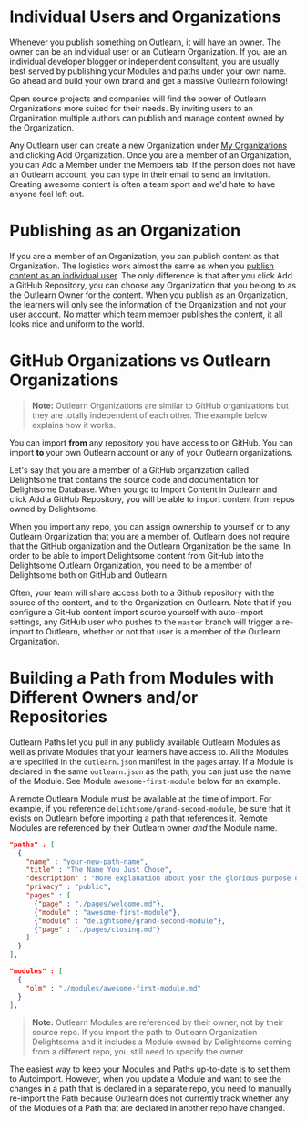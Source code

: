 <!--
{
"name": "advanced-outlearn",
"version" : "0.1",
"title" : "Outlearn Kung Fu",
"description" : "Master the advanced techniques of Outlearn publishing",
"homepage" : "https://github.com/outlearn-content/outlearn-publishing",
"freshnessDate" : 2015-06-08,
"license" : "CC BY 4.0"
}
-->

<!-- @section -->

# Individual Users and Organizations

Whenever you publish something on Outlearn, it will have an owner. The owner can be an individual user or an Outlearn Organization. If you are an individual developer blogger or independent consultant, you are usually best served by publishing your Modules and paths under your own name. Go ahead and build your own brand and get a massive Outlearn following!

Open source projects and companies will find the power of Outlearn Organizations more suited for their needs. By inviting users to an Organization multiple authors can publish and manage content owned by the Organization.

Any Outlearn user can create a new Organization under [My Organizations](https://pilot.outlearn.com/my-organizations) and clicking Add Organization. Once you are a member of an Organization, you can Add a Member under the Members tab. If the person does not have an Outlearn account, you can type in their email to send an invitation. Creating awesome content is often a team sport and we'd hate to have anyone feel left out.


<!-- @section -->

# Publishing as an Organization

If you are a member of an Organization, you can publish content as that Organization. The logistics work almost the same as when you [publish content as an individual user](https://pilot.outlearn.com/learn/outlearn/outlearn-publishing/1). The only difference is that after you click Add a GitHub Repository, you can choose any Organization that you belong to as the Outlearn Owner for the content. When you publish as an Organization, the learners will only see the information of the Organization and not your user account. No matter which team member publishes the content, it all looks nice and uniform to the world.




<!-- @section -->

# GitHub Organizations vs Outlearn Organizations

> **Note:** Outlearn Organizations are similar to GitHub organizations but they are totally independent of each other. The example below explains how it works.

You can import **from** any repository you have access to on GitHub. You can import **to** your own Outlearn account or any of your Outlearn organizations.

Let's say that you are a member of a GitHub organization called Delightsome that contains the source code and documentation for Delightsome Database. When you go to Import Content in Outlearn and click Add a GitHub Repository, you will be able to import content from repos owned by Delightsome.

When you import any repo, you can assign ownership to yourself or to any Outlearn Organization that you are a member of. Outlearn does not require that the GitHub organization and the Outlearn Organization be the same. In order to be able to import Delightsome content from GitHub into the Delightsome Outlearn Organization, you need to be a member of Delightsome both on GitHub and Outlearn.

Often, your team will share access both to a Github repository with the source of the content, and to the Organization on Outlearn. Note that if you configure a GitHub content import source yourself with auto-import settings, any GitHub user who pushes to the `master` branch will trigger a re-import to Outlearn, whether or not that user is a member of the Outlearn Organization.


<!-- @section -->

# Building a Path from Modules with Different Owners and/or Repositories

Outlearn Paths let you pull in any publicly available Outlearn Modules as well as private Modules that your learners have access to. All the Modules are specified in the `outlearn.json` manifest in the `pages` array. If a Module is declared in the same `outlearn.json` as the path, you can just use the name of the Module. See Module `awesome-first-module` below for an example.

A remote Outlearn Module must be available at the time of import. For example, if you reference `delightsome/grand-second-module`, be sure that it exists on Outlearn before importing a path that references it. Remote Modules are referenced by their Outlearn owner _and_ the Module name.

```json
"paths" : [
  {
    "name" : "your-new-path-name",
    "title" : "The Name You Just Chose",
    "description" : "More explanation about your the glorious purpose of your Path",
    "privacy" : "public",
    "pages" : [
      {"page" : "./pages/welcome.md"},
      {"module" : "awesome-first-module"},
      {"module" : "delightsome/grand-second-module"},
      {"page" : "./pages/closing.md"}
    ]
  }
],

"modules" : [
  {
    "olm" : "./modules/awesome-first-module.md"
  }
],
```

> **Note:** Outlearn Modules are referenced by their owner, not by their source repo. If you import the path to Outlearn Organization Delightsome and it includes a Module owned by Delightsome coming from a different repo, you still need to specify the owner.

The easiest way to keep your Modules and Paths up-to-date is to set them to Autoimport. However, when you update a Module and want to see the changes in a path that is declared in a separate repo, you need to manually re-import the Path because Outlearn does not currently track whether any of the Modules of a Path that are declared in another repo have changed.
